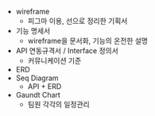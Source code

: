 - wireframe
  - 피그마 이용, 선으로 정리한 기획서
- 기능 명세서
  - wireframe을 문서화, 기능의 온전한 설명
- API 연동규격서 / Interface 정의서
  - 커뮤니케이션 기준
- ERD
- Seq Diagram
  - API + ERD
- Gaundt Chart
  - 팀원 각각의 일정관리
  